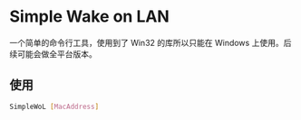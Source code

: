 # Simple Wake on LAN

一个简单的命令行工具，使用到了 Win32 的库所以只能在 Windows 上使用。后续可能会做全平台版本。

## 使用

```bash
SimpleWoL [MacAddress]
```